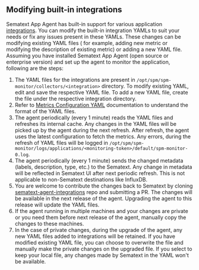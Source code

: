 ## Modifying built-in integrations
Sematext App Agent has built-in support for various application [integrations](https://github.com/sematext/sematext-agent-integrations). 
You can modify the built-in integration YAMLs to suit your needs or fix any issues present in these YAMLs.
These changes can be modifying existing YAML files ( for example, adding new metric or modifying the description of existing metric) 
or adding a new YAML file. Assuming you have installed Sematext App Agent (open source or enterprise version) and
set up the agent to monitor the application, following are the steps:

1. The YAML files for the integrations are present in `/opt/spm/spm-monitor/collectors/<integration>` directory.
   To modify existing YAML, edit and save the respective YAML file. To add a new YAML file, create the file under the 
   respective integration directory.
2. Refer to [Metrics Configuration YAML](/docs/metrics-yaml-format.md) documentation to understand the format of the YAML files.
3. The agent periodically (every 1 minute) reads the YAML files and refreshes its internal cache. Any changes in the YAML files 
   will be picked up by the agent during the next refresh. After refresh, the agent uses the latest configuration to fetch the metrics.
   Any errors, during the refresh of YAML files will be logged in `/opt/spm/spm-monitor/logs/applications/<monitoring-token>/default/spm-monitor-0.log`.
4. The agent periodically (every 1 minute) sends the changed metadata (labels, description, type, etc.) to the Sematext. 
   Any change in metadata will be reflected in Sematext UI after next periodic refresh. This is not applicable to non-Sematext destinations like InfluxDB.
5. You are welcome to contribute the changes back to Sematext by cloning
   [sematext-agent-integrations](https://github.com/sematext/sematext-agent-integrations) repo and submitting a PR. 
   The changes will be available in the next release of the agent. Upgrading the agent to this release will update the YAML files.
6. If the agent running in multiple machines and your changes are private or you need them before next release of the agent,
   manually copy the changes to these machines.   
7. In the case of private changes, during the upgrade of the agent, any new YAML files added to integrations will be retained. If you have modified existing
   YAML file, you can choose to overwrite the file and manually make the private changes on the upgraded file. If you select to keep 
   your local file, any changes made by Sematext in the YAML won't be available.
